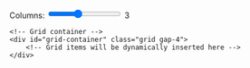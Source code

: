 <div class="container mx-auto">
    <!-- Simple controls -->
    <div class="bg-white p-4 rounded-lg shadow mb-4 flex items-center gap-4">
        <label for="columns" class="font-medium whitespace-nowrap">Columns:</label>
        <input type="range" id="columns" min="1" max="6" value="3" class="flex-grow">
        <span id="columns-value" class="font-medium">3</span>
    </div>
    
    <!-- Grid container -->
    <div id="grid-container" class="grid gap-4">
        <!-- Grid items will be dynamically inserted here -->
    </div>
</div>

<style>
.molecule-viewer {
    position: relative;
    width: 100%;
    height: 100%;
    background-color: #ffffff;
}
.msp-viewport-expanded {
    position: relative !important;
    top: auto !important;
    left: auto !important;
    width: 100% !important;
    height: 100% !important;
    z-index: auto !important;
}
.msp-layout-expanded {
    position: relative !important;
}
.msp-layout-region {
    position: relative !important;
}
</style>

<script src="https://cdn.tailwindcss.com"></script>
<script src="https://cdn.jsdelivr.net/npm/molstar@latest/build/viewer/molstar.js"></script>
<link rel="stylesheet" type="text/css" href="https://cdn.jsdelivr.net/npm/molstar@latest/build/viewer/molstar.css" />

<script>
// 分子構造のデータ
const structures = [
    {
        id: 'viewer1',
        name: '1h9t',
        url: 'https://files.rcsb.org/download/1H9T.pdb',
        format: 'pdb'
    },
    {
        id: 'viewer2',
        name: '1cbs',
        url: 'https://files.rcsb.org/download/1CBS.pdb',
        format: 'pdb'
    },
    {
        id: 'viewer3',
        name: '1ubq',
        url: 'https://files.rcsb.org/download/1UBQ.pdb',
        format: 'pdb'
    }
];

// グリッドアイテムを生成する関数
function createGridItem(structure) {
    return `
        <div class="bg-white p-4 rounded-lg shadow">
            <h2 class="text-lg font-semibold mb-2">${structure.name}</h2>
            <div id="${structure.id}" class="w-full h-64">
                <div class="molecule-viewer"></div>
            </div>
        </div>
    `;
}

// Molstarビューアのオプション
const viewerOptions = {
    layoutIsExpanded: false,
    layoutShowControls: false,
    layoutShowRemoteState: false,
    layoutShowSequence: false,
    layoutShowLog: false,
    layoutShowLeftPanel: false,
    layoutShowStructureSourceControls: false,
    viewportShowAnimation: false,
    viewportShowExpand: false,
    viewportShowSelectionMode: false,
    viewportShowTrajectoryControls: false,
    representationStyle: {
        type: 'cartoon',
        params: {}, 
        theme: {
            globalName: 'chain-id'
        }
    }
};

// プラグインの状態を追跡
const viewers = new Map();

// グリッドを更新する関数
async function updateGrid() {
    const gridContainer = document.getElementById('grid-container');
    const columns = document.getElementById('columns').value;
    document.getElementById('columns-value').textContent = columns;

    // 既存のビューアを破棄
    viewers.forEach((viewer, id) => {
        viewer.plugin.dispose();
    });
    viewers.clear();

    // グリッドのカラム数を更新
    gridContainer.className = `grid gap-4 grid-cols-${columns}`;

    // グリッドアイテムを生成
    gridContainer.innerHTML = structures.map(createGridItem).join('');

    // molstarビューアを初期化
    for (const structure of structures) {
        try {
            const viewer = await molstar.Viewer.create(structure.id, viewerOptions);
            viewers.set(structure.id, viewer);
            
            await viewer.loadStructureFromUrl(structure.url, structure.format);
            
            // デフォルトのスタイルを適用
            const plugin = viewer.plugin;
            if (plugin && plugin.representation && plugin.representation.structure) {
                const defaultPreset = plugin.representation.structure.themes.presets.default;
                if (defaultPreset) {
                    defaultPreset.apply(plugin);
                }
            }

            // 展開状態の監視を無効化
            if (plugin && plugin.layout && plugin.layout.state) {
                plugin.layout.state.isExpanded = false;
                plugin.layout.state.regionState.left.isExpanded = false;
            }
        } catch (error) {
            console.error(`Error initializing viewer for ${structure.name}:`, error);
        }
    }
}

// スライダーの変更イベントを監視
document.getElementById('columns').addEventListener('input', updateGrid);

// 初期表示
updateGrid();

// ページ遷移時にビューアを破棄
window.addEventListener('beforeunload', () => {
    viewers.forEach((viewer, id) => {
        viewer.plugin.dispose();
    });
});
</script>
